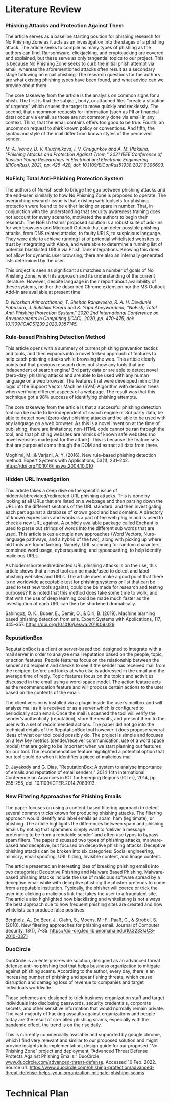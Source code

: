 # Literature Review

### Phishing Attacks and Protection Against Them

The article serves as a baseline starting position for phishing research for No Phishing Zone as it acts as an investigation into the stages of a phishing attack.   The article seeks to compile as many types of phishing as the authors can find.  Ransomware, clickjacking, and cryptojacking are covered and explained, but these serve as only tangential topics to our project.  This is because No Phishing Zone seeks to curb the initial phish attempt via email, whereas the aforementioned attacks often result as a secondary stage following an email phishing.  The research questions for the authors are what existing phishing types have been found, and what advice can we provide about them.  

The core takeaway from the article is the analysis on common signs for a phish.  The first is that the subject, body, or attached files “create a situation of urgency” which causes the target to move quickly and recklessly.  The second, that uncommon requests for information (such as PII or financial data) occur via email, as those are not commonly done via email in any context.  Third, that the email contains offers too good to be true.  Fourth, an uncommon request to shirk known policy or conventions.  And fifth, the syntax and style of the mail differ from known styles of the perceived sender.

_M. A. Ivanov, B. V. Kliuchnikova, I. V. Chugunkov and A. M. Plaksina, "Phishing Attacks and Protection Against Them," 2021 IEEE Conference of Russian Young Researchers in Electrical and Electronic Engineering (ElConRus), 2021, pp. 425-428, doi: 10.1109/ElConRus51938.2021.9396693._

### NoFish; Total Anti-Phishing Protection System


The authors of NoFish seek to bridge the gap between phishing attacks and the end-user, similarly to how No Phishing Zone is proposed to operate.  The overarching research issue is that existing web toolsets for phishing protection were found to be either lacking or spare in number.  That, in conjunction with the understanding that security awareness training does not account for every scenario, motivated the authors to begin their research.  The NoFish teams’ proposed solution is a robust suite of add-ins for web browsers and Microsoft Outlook that can deter possible phishing attacks, from DNS related attacks, to faulty URLS, to suspicious language.  They were able to achieve running list of potential whitelisted websites to trust by integrating with Alexa, and were able to determine a running list of potential blacklisted URLS via Phish Tank integrations.  Knowing this does not allow for dynamic user browsing, there are also an internally generated lists determined by the user.

This project is seen as significant as matches a number of goals of No Phishing Zone, which its approach and its understanding of the current literature.  However, despite language in their report about availability of these systems, neither the described Chrome extension nor the MS Outlook Add-in are available at present time.

_D. Niroshan Atimorathanna, T. Shehan Ranaweera, R. A. H. Devdunie Pabasara, J. Rukshila Perera and K. Yapa Abeywardena, "NoFish; Total Anti-Phishing Protection System," 2020 2nd International Conference on Advancements in Computing (ICAC), 2020, pp. 470-475, doi: 10.1109/ICAC51239.2020.9357145._

### Rule-based Phishing Detection Method

This article opens with a summery of current phishing prevention tactics and tools, and then expands into a novel forked approach of features to help catch phishing attacks while browsing the web. This article clearly points out that previous research does not show any tools that are independent of search engine/ 3rd party data or are able to detect novel (zero-day) phishing attacks and are able to be used with any human language on a web browser. The features that were developed mimic the logic of the Support Vector Machine (SVM) Algorithm with decision trees when verifying different aspects of a webpage. The result was that this technique got a 98% success of identifying phishing attempts.

The core takeaway from the article is that a successful phishing detection tool can be made to be independent of search engine or 3rd party data, be able to detect novel (zero-day) phishing attacks and be able to be used with any language on a web browser. As this is a novel invention at the time of publishing, there are limitations; non-HTML code cannot be ran through the tool, and that phishing websites are mimics of known safe websites (no novel websites made just for the attack). This is because the feature sets that are purposed comb though the DOM and extract all data from there. 

Moghimi, M., & Varjani, A. Y. (2016). New rule-based phishing detection method. Expert Systems with Applications, 53(1), 231–242. https://doi.org/10.1016/j.eswa.2004.10.010 

### Hidden URL investigation

This article takes a deep dive on the specific issue of hidden/abbreviated/redirected URL phishing attacks. This is done by looking at all URLs that are listed on a webpage and then parsing down the URL into the different sections of the URL standard, and then investigating each part against a database of known good and bad domains. A directory of known expressions and words is a part of the web plug in and is used to check a new URL against. A publicly available package called Enchant is used to parse out strings of words into the different sub words that are used. This article takes a couple new approaches (Word Vectors, Nuro-language pathways, and a hybrid of the two), along with picking up where old tools are found lacking. Namely, URL scanning for random characters, combined word usage, cybersquatting, and typosquatting, to help identify malicious URLs. 

As hidden/shortened/redirected URL phishing attacks is on the rise, this article shows that a novel tool can be made/used to detect and label phishing websites and URLs. The article does make a good point that there is no worldwide acceptable test for phishing systems or list that can be used to test new tools against, could one be made for research and testing purposes? It is noted that this method does take some time to work, and that with the use of deep learning could be made much faster as the investigation of each URL can then be shortened dramatically.

Sahingoz, O. K., Buber, E., Demir, O., & Diri, B. (2019). Machine learning based phishing detection from urls. Expert Systems with Applications, 117, 345–357. https://doi.org/10.1016/j.eswa.2018.09.029 

### ReputationBox

ReputationBox is a client or server-based tool designed to integrate with a mail server in order to analyze email reputation based on the people, topic, or action features. People features focus on the relationship between the sender and recipient and checks to see if the sender has received mail from the recipient before and looks at who else is addressed in the email and the average time of reply. Topic features focus on the topics and activities discussed in the email using a word-space model. The action feature acts as the recommendation feature and will propose certain actions to the user based on the contents of the email. 

The client version is installed via a plugin inside the user’s mailbox and will analyze mail as it is received or as a server which is configured to periodically scan email. Once the mail is scanned the tool will verify the sender’s authenticity (reputation), store the results, and present them to the user with a set of recommended actions. 
The paper did not go into the technical details of the ReputationBox tool however it does propose several ideas of what our tool could possibly do. The project is simple and focuses on a few key metrics (sender/receiver communication, use of a word space model) that are going to be important when we start planning out features for our tool. The recommendation feature highlighted a potential option that our tool could do when it identifies a piece of malicious mail.

D. Jayakody and G. Dias, "ReputationBox: A system to analyse importance of emails and reputation of email senders," 2014 14th International Conference on Advances in ICT for Emerging Regions (ICTer), 2014, pp. 255-255, doi: 10.1109/ICTER.2014.7083913.

### New Filtering Approaches for Phishing Emails

The paper focuses on using a content-based filtering approach to detect several common tricks known for producing phishing attacks. The filtering approach would identify and label emails as spam, ham (legitimate), or phishing. The article highlights the differences between spam and phishing emails by noting that spammers simply want to 'deliver a message pretending to be from a reputable sender' and often use typos to bypass spam filters. The paper discussed two types of phishing attacks, malware-based and deceptive, but focused on deceptive phishing attacks. Deceptive phishing attacks can be broken into six categories: Social engineering, mimicry, email spoofing, URL hiding, Invisible content, and Image content. 

The article presented an interesting idea of breaking phishing emails into two categories: Deceptive Phishing and Malware Based Phishing. Malware-based phishing attacks include the use of malicious software spread by a deceptive email while with deceptive phishing the phisher pretends to come from a reputable institution. Typically, the phisher will coerce or trick the user into clicking a malicious link that takes the user to a fraudulent site. The article also highlighted how blacklisting and whitelisting is not always the best approach due to how frequent phishing sites are created and how whitelists can produce false positives. 

Bergholz, A., De Beer, J., Glahn, S., Moens, M.-F., Paaß, G., & Strobel, S. (2010). New filtering approaches for phishing email. Journal of Computer Security, 18(1), 7–35. https://doi-org.leo.lib.unomaha.edu/10.3233/JCS-2010-0371

### DuoCircle 
DuoCircle is an enterprise-wide solution, designed as an advanced threat defense anti-no phishing tool that helps business organization to mitigate against phishing scams. According to the author, every day, there is an increasing number of phishing and spear fishing threats, which cause disruption and damaging loss of revenue to companies and target individuals worldwide.

These schemes are designed to trick business organization staff and target individuals into disclosing passwords, security credentials, corporate secrets, and other sensitive information that would normally remain private. The vast majority of hacking assaults against organizations and people today are the result of so-called phishing scams, especially with the pandemic effect, the trend is on the rise daily. 

This is currently commercially available and supported by google chrome, which I find very relevant and similar to our proposed solution and might provide insights into implementation, design guide for our proposed “No Phishing Zone” project and deployment.
“Advanced Threat Defense Protects Against Phishing Emails.” DuoCircle, www.duocircle.com/advanced-threat-defense. Accessed 10 Feb. 2022.
Source url: https://www.duocircle.com/phishing-protection/advanced-threat-defense-helps-your-organization-mitigate-phishing-scams


# Technical Plan
